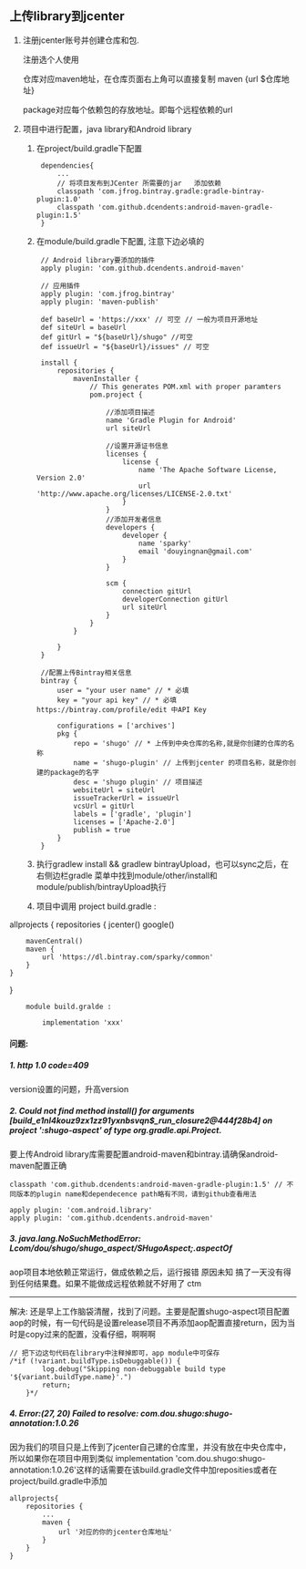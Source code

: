 ## 上传library到jcenter

1. 注册jcenter账号并创建仓库和包.

	注册选个人使用
    
    仓库对应maven地址，在仓库页面右上角可以直接复制 maven {url $仓库地址}
    
    package对应每个依赖包的存放地址。即每个远程依赖的url
2. 项目中进行配置，java library和Android library

	1. 在project/build.gradle下配置

			dependencies{
            	...
                // 将项目发布到JCenter 所需要的jar   添加依赖
                classpath 'com.jfrog.bintray.gradle:gradle-bintray-plugin:1.0'
                classpath 'com.github.dcendents:android-maven-gradle-plugin:1.5'
            }
	2. 在module/build.gradle下配置, 注意下边必填的
			
            // Android library要添加的插件
			apply plugin: 'com.github.dcendents.android-maven'
            
            // 应用插件
            apply plugin: 'com.jfrog.bintray'
            apply plugin: 'maven-publish'

            def baseUrl = 'https://xxx' // 可空 // 一般为项目开源地址
            def siteUrl = baseUrl
            def gitUrl = "${baseUrl}/shugo" //可空
            def issueUrl = "${baseUrl}/issues" // 可空

            install {
                repositories {
                    mavenInstaller {
                        // This generates POM.xml with proper paramters
                        pom.project {

                            //添加项目描述
                            name 'Gradle Plugin for Android'
                            url siteUrl

                            //设置开源证书信息
                            licenses {
                                license {
                                    name 'The Apache Software License, Version 2.0'
                                    url 'http://www.apache.org/licenses/LICENSE-2.0.txt'
                                }
                            }
                            //添加开发者信息
                            developers {
                                developer {
                                    name 'sparky'
                                    email 'douyingnan@gmail.com'
                                }
                            }

                            scm {
                                connection gitUrl
                                developerConnection gitUrl
                                url siteUrl
                            }
                        }
                    }

                }
            }

            //配置上传Bintray相关信息
            bintray {
                user = "your user name" // * 必填
                key = "your api key" // * 必填 https://bintray.com/profile/edit 中API Key

                configurations = ['archives']
                pkg {
                    repo = 'shugo' // * 上传到中央仓库的名称,就是你创建的仓库的名称
                    name = 'shugo-plugin' // 上传到jcenter 的项目名称，就是你创建的package的名字
                    desc = 'shugo plugin' // 项目描述
                    websiteUrl = siteUrl
                    issueTrackerUrl = issueUrl
                    vcsUrl = gitUrl
                    labels = ['gradle', 'plugin']
                    licenses = ['Apache-2.0']
                    publish = true
                }
            }

            
	3. 执行gradlew install && gradlew bintrayUpload，也可以sync之后，在右侧边栏gradle 菜单中找到module/other/install和module/publish/bintrayUpload执行

	4. 项目中调用
		project build.gradle :

			
allprojects {
    repositories {
        jcenter()
        google()

        mavenCentral()
        maven {
            url 'https://dl.bintray.com/sparky/common'
        }
    }
}

		module build.gralde :

			implementation 'xxx'
#### 问题:

##### 1. http 1.0 code=409
version设置的问题，升高version
##### 2. Could not find method install() for arguments [build_e1nl4kouz9zx1zz91yxnbsvqn$_run_closure2@444f28b4] on project ':shugo-aspect' of type org.gradle.api.Project.
要上传Android library库需要配置android-maven和bintray.请确保android-maven配置正确

	classpath 'com.github.dcendents:android-maven-gradle-plugin:1.5' // 不同版本的plugin name和dependecence path略有不同，请到github查看用法
    
    apply plugin: 'com.android.library'
	apply plugin: 'com.github.dcendents.android-maven'
    
##### 3. java.lang.NoSuchMethodError: Lcom/dou/shugo/shugo_aspect/SHugoAspect;.aspectOf
aop项目本地依赖正常运行，做成依赖之后，运行报错
原因未知 搞了一天没有得到任何结果蠢。如果不能做成远程依赖就不好用了 ctm

------------------

解决: 还是早上工作脑袋清醒，找到了问题。主要是配置shugo-aspect项目配置aop的时候，有一句代码是设置release项目不再添加aop配置直接return，因为当时是copy过来的配置，没看仔细，啊啊啊

	// 把下边这句代码在library中注释掉即可，app module中可保存
    /*if (!variant.buildType.isDebuggable()) {
            log.debug("Skipping non-debuggable build type '${variant.buildType.name}'.")
            return;
        }*/


##### 4. Error:(27, 20) Failed to resolve: com.dou.shugo:shugo-annotation:1.0.26
因为我们的项目只是上传到了jcenter自己建的仓库里，并没有放在中央仓库中，所以如果你在项目中用到类似
implementation 'com.dou.shugo:shugo-annotation:1.0.26'这样的话需要在该build.gradle文件中加reposities或者在project/build.gradle中添加

	allprojects{
    	repositories {
        	...
            maven {
            	url '对应的你的jcenter仓库地址'
            }
        }
    }
